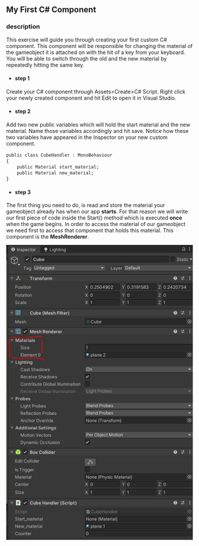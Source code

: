 ## My First C# Component

### description

This exercise will guide you through creating your first custom C# component. This component will be responsible for changing the material of the gameobject it is attached on with the hit of a key from your keyboard. You will be able to switch through the old and the new material by repeatedly hitting the same key.

>

* #### step 1
Create your C# component through Assets>Create>C# Script. Right click your newly created component and hit Edit to open it in Visual Studio. 

* #### step 2
Add two new public variables which will hold the start material and the new material. Name those variables accordingly and hit save. Notice how these two variables have appeared in the Inspector on your new custom component.
```
public class CubeHandler : MonoBehaviour
{
    public Material start_material;
    public Material new_material;
}
```

* #### step 3
The first thing you need to do, is read and store the material your gameobject already has when our app **starts**. For that reason we will write our first piece of code inside the Start() method which is executed **once** when the game begins. In order to access the material of our gameobject we need first to access that component that holds this material. This component is the **MeshRenderer**.

![Image](https://raw.githubusercontent.com/EleanaGrimshaw/unity-basic-training/master/Image%20Links/meshrenderer.JPG)
